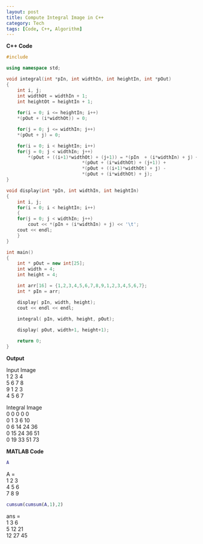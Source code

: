 ```yaml
---
layout: post
title: Compute Integral Image in C++
category: Tech
tags: [Code, C++, Algorithm]
---
```

**C++ Code**

```c++
#include 

using namespace std;

void integral(int *pIn, int widthIn, int heightIn, int *pOut)
{
    int i, j;
    int widthOt = widthIn + 1;
    int heightOt = heightIn + 1;
	
    for(i = 0; i <= heightIn; i++)
	*(pOut + (i*widthOt)) = 0;

    for(j = 0; j <= widthIn; j++)
	*(pOut + j) = 0;

    for(i = 0; i < heightIn; i++)
	for(j = 0; j < widthIn; j++)
		*(pOut + ((i+1)*widthOt) + (j+1)) = *(pIn  + (i*widthIn) + j) +
						    *(pOut + (i*widthOt) + (j+1)) +
						    *(pOut + ((i+1)*widthOt) + j) -
						    *(pOut + (i*widthOt) + j);
}

void display(int *pIn, int widthIn, int heightIn)
{
    int i, j;
    for(i = 0; i < heightIn; i++)
    {
	for(j = 0; j < widthIn; j++)
	    cout << *(pIn + (i*widthIn) + j) << '\t';		
	cout << endl;
    }
}

int main()
{
    int * pOut = new int[25];
    int width = 4;
    int height = 4;

    int arr[16] = {1,2,3,4,5,6,7,8,9,1,2,3,4,5,6,7};
    int * pIn = arr;

    display( pIn, width, height);
    cout << endl << endl;
	
    integral( pIn, width, height, pOut);

    display( pOut, width+1, height+1);

    return 0;
}
```
**Output**

Input Image <br>
1 2 3 4 <br>
5 6 7 8 <br>
9 1 2 3 <br>
4 5 6 7 <br>

Integral Image <br>
0 0 0 0 0 <br>
0 1 3 6 10 <br>
0 6 14 24 36 <br>
0 15 24 36 51 <br>
0 19 33 51 73 <br>

**MATLAB Code**

```matlab
A
```

A = <br>
1     2     3 <br>
4     5     6 <br>
7     8     9 <br>

```matlab
cumsum(cumsum(A,1),2)
```

ans = <br>
1     3     6 <br>
5    12    21 <br>
12    27    45 <br>

